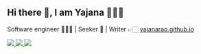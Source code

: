 ## Hi there 👋, I am Yajana 🧑🏻‍💻

Software engineer 🧑🏻‍💻 | Seeker 🧘 | Writer 👉🏻 [yajanarao.github.io](https://yajanarao.github.io/)

<a href="https://yajanarao.medium.com" target="_blank">
  <img src="https://img.shields.io/badge/Medium-12100E?style=for-the-badge&logo=medium&logoColor=white" />
</a>
<a href="https://twitter.com/yajanarao" target="_blank">
  <img src="https://img.shields.io/badge/Twitter-1DA1F2?style=for-the-badge&logo=twitter&logoColor=white" />
</a>
<a href="https://www.linkedin.com/in/yajanarao" target="_blank">
  <img src="https://img.shields.io/badge/LinkedIn-0077B5?style=for-the-badge&logo=linkedin&logoColor=white" />
</a>



<!--
![Twitter Follow](https://img.shields.io/twitter/follow/YajanaRao?style=social)

**YajanaRao/yajanarao** is a ✨ _special_ ✨ repository because its `README.md` (this file) appears on your GitHub profile.

Here are some ideas to get you started:

- 🔭 I’m currently working on ...
- 🌱 I’m currently learning ...
- 👯 I’m looking to collaborate on ...
- 🤔 I’m looking for help with ...
- 💬 Ask me about ...
- 📫 How to reach me: ...
- 😄 Pronouns: ...
- ⚡ Fun fact: ...
-->
